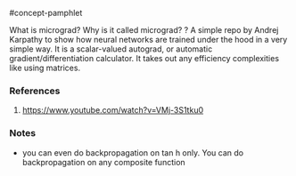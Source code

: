 #concept-pamphlet 

What is micrograd? Why is it called micrograd?
?
A simple repo by Andrej Karpathy to show how neural networks are trained under the hood in a very simple way.
It is a scalar-valued autograd, or automatic gradient/differentiation calculator. It takes out any efficiency complexities like using matrices.
<!--SR:!2024-11-01,97,290-->


### References
1. https://www.youtube.com/watch?v=VMj-3S1tku0

### Notes

- you can even do backpropagation on tan h only. You can do backpropagation on any composite function

